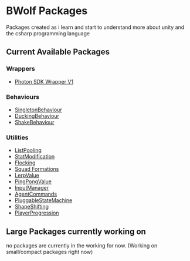 # BWolf Packages
Packages created as i learn and start to understand more about unity and the csharp programming language

## Current Available Packages

### Wrappers
  - [Photon SDK Wrapper V1](https://github.com/Bvanderwolf/BWolfPackages/tree/master/Assets/BWolf/Wrappers/PhotonSDK)
  
### Behaviours
  - [SingletonBehaviour](https://github.com/Bvanderwolf/BWolfPackages/tree/master/Assets/BWolf/Behaviours/SingletonBehaviour)
  - [DuckingBehaviour](https://github.com/Bvanderwolf/BWolfPackages/tree/master/Assets/BWolf/Behaviours/DuckingBehaviour)
  - [ShakeBehaviour](https://github.com/Bvanderwolf/BWolfPackages/tree/master/Assets/BWolf/Behaviours/ShakeBehaviour)
  
### Utilities
  - [ListPooling](https://github.com/Bvanderwolf/BWolfPackages/tree/master/Assets/BWolf/Utilities/ListPooling)
  - [StatModification](https://github.com/Bvanderwolf/BWolfPackages/tree/master/Assets/BWolf/Utilities/StatModification)
  - [Flocking](https://github.com/Bvanderwolf/BWolfPackages/tree/master/Assets/BWolf/Utilities/Flocking)
  - [Squad Formations](https://github.com/Bvanderwolf/BWolfPackages/blob/master/Assets/BWolf/Utilities/SquadFormations)
  - [LerpValue](https://github.com/Bvanderwolf/BWolfPackages/tree/master/Assets/BWolf/Utilities/LerpValue)
  - [PingPongValue](https://github.com/Bvanderwolf/BWolfPackages/tree/master/Assets/BWolf/Utilities/PingPongValue)
  - [InputManager](https://github.com/Bvanderwolf/BWolfPackages/tree/master/Assets/BWolf/Utilities/InputManager)
  - [AgentCommands](https://github.com/Bvanderwolf/BWolfPackages/tree/master/Assets/BWolf/Utilities/AgentCommands)
  - [PluggableStateMachine](https://github.com/Bvanderwolf/BWolfPackages/tree/master/Assets/BWolf/Utilities/PluggableStateMachine)
  - [ShapeShifting](https://github.com/Bvanderwolf/BWolfPackages/tree/master/Assets/BWolf/Utilities/ShapeShifting)
  - [PlayerProgression](https://github.com/Bvanderwolf/BWolfPackages/tree/master/Assets/BWolf/Utilities/PlayerProgression)


## Large Packages currently working on
no packages are currently in the working for now. (Working on small/compact packages right now)
